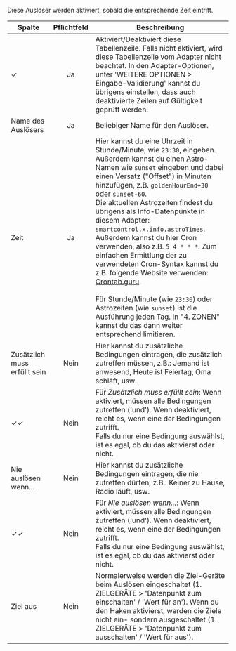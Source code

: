 Diese Auslöser werden aktiviert, sobald die entsprechende Zeit eintritt.

| Spalte   |  Pflichtfeld |  Beschreibung |
|----------|:------------:|-------|
| ✓        |  Ja          | Aktiviert/Deaktiviert diese Tabellenzeile. Falls nicht aktiviert, wird diese Tabellenzeile vom Adapter nicht beachtet. In den Adapter-Optionen, unter 'WEITERE OPTIONEN > Eingabe-Validierung' kannst du übrigens einstellen, dass auch deaktivierte Zeilen auf Gültigkeit geprüft werden. |
| Name des Auslösers | Ja | Beliebiger Name für den Auslöser. |
| Zeit | Ja | Hier kannst du eine Uhrzeit in Stunde/Minute, wie `23:30`, eingeben. Außerdem kannst du einen Astro-Namen wie `sunset` eingeben und dabei einen Versatz ("Offset") in Minuten hinzufügen, z.B. `goldenHourEnd+30` oder `sunset-60`.<br>Die aktuellen Astrozeiten findest du übrigens als Info-Datenpunkte in diesem Adapter: `smartcontrol.x.info.astroTimes`.<br>Außerdem kannst du hier Cron verwenden, also z.B. `5 4 * * *`. Zum einfachen Ermittlung der zu verwendeten Cron-Syntax kannst du z.B. folgende Website verwenden: [Crontab.guru](https://crontab.guru/).<br><br>Für Stunde/Minute (wie `23:30`) oder Astrozeiten (wie `sunset`) ist die Ausführung jeden Tag. In "4. ZONEN" kannst du das dann weiter entsprechend limitieren. |
| Zusätzlich muss erfüllt sein	 | Nein | Hier kannst du zusätzliche Bedingungen eintragen, die zusätzlich zutreffen müssen, z.B.: Jemand ist anwesend, Heute ist Feiertag, Oma schläft, usw. |
| ✓✓ | Nein | Für *Zusätzlich muss erfüllt sein*: Wenn aktiviert, müssen alle Bedingungen zutreffen ('und'). Wenn deaktiviert, reicht es, wenn eine der Bedingungen zutrifft.<br>Falls du nur eine Bedingung auswählst, ist es egal, ob du das aktivierst oder nicht.|
| Nie auslösen wenn... | Nein | Hier kannst du zusätzliche Bedingungen eintragen, die nie zutreffen dürfen, z.B.: Keiner zu Hause, Radio läuft, usw.|
| ✓✓ | Nein | Für *Nie auslösen wenn...*: Wenn aktiviert, müssen alle Bedingungen zutreffen ('und'). Wenn deaktiviert, reicht es, wenn eine der Bedingungen zutrifft.<br>Falls du nur eine Bedingung auswählst, ist es egal, ob du das aktivierst oder nicht.|
| Ziel aus | Nein | Normalerweise werden die Ziel-Geräte beim Auslösen eingeschaltet (1. ZIELGERÄTE > 'Datenpunkt zum einschalten' / 'Wert für an'). Wenn du den Haken aktivierst, werden die Ziele nicht ein- sondern ausgeschaltet (1. ZIELGERÄTE > 'Datenpunkt zum ausschalten' / 'Wert für aus').|

